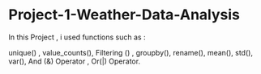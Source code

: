 # Project-1-Weather-Data-Analysis


In this Project , i used functions such as : 

unique() ,
value_counts(),
Filtering () ,
groupby(), 
rename(),
mean(),
std(),
var(),
And (&) Operator , 
Or(|) Operator.
